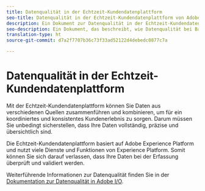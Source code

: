 ```yaml
---
title: Datenqualität in der Echtzeit-Kundendatenplattform
seo-title: Datenqualität in der Echtzeit-Kundendatenplattform von Adobe
description: Ein Dokument zur Datenqualität in der Echtzeit-Kundendatenplattform
seo-description: Ein Dokument, das beschreibt, wie Datenqualität bei Batch- und Datenerfassung in der Echtzeit-Kundendatenplattform von Adobe sichergestellt wird
translation-type: ht
source-git-commit: d7a2f7707b36c73f33ad52122d4debedc0877c7a

---
```



# Datenqualität in der Echtzeit-Kundendatenplattform

Mit der Echtzeit-Kundendatenplattform können Sie Daten aus verschiedenen Quellen zusammenführen und kombinieren, um für ein koordiniertes und konsistentes Kundenerlebnis zu sorgen. Darum müssen Sie unbedingt sicherstellen, dass Ihre Daten vollständig, präzise und übersichtlich sind.

Die Echtzeit-Kundendatenplattform basiert auf Adobe Experience Platform und nutzt viele Dienste und Funktionen von Experience Platform. Somit können Sie sich darauf verlassen, dass Ihre Daten bei der Erfassung überprüft und validiert werden.

Weiterführende Informationen zur Datenqualität finden Sie in der [Dokumentation zur Datenqualität in Adobe I/O](https://www.adobe.io/apis/experienceplatform/home/data-ingestion/data-ingestion-services.html#!api-specification/markdown/narrative/technical_overview/data_ingestion_quality/data_ingestion_quality.md).